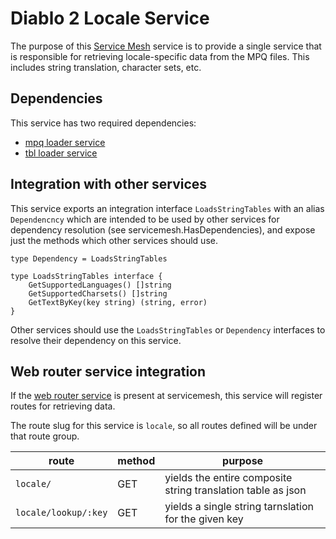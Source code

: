 # Diablo 2 Locale Service

The purpose of this [Service Mesh](https://github.com/gravestench/servicemesh) service is
to provide a single service that is responsible for retrieving locale-specific
data from the MPQ files. This includes string translation, character sets, etc.

## Dependencies

This service has two required dependencies:

* [mpq loader service](../mpqLoader)
* [tbl loader service](../tblLoader)

## Integration with other services

This service exports an integration interface `LoadsStringTables` with an alias
`Dependencncy` which are intended to be used by other services for dependency
resolution (see servicemesh.HasDependencies), and expose just the methods which
other services should use.

```golang
type Dependency = LoadsStringTables

type LoadsStringTables interface {
    GetSupportedLanguages() []string
    GetSupportedCharsets() []string
    GetTextByKey(key string) (string, error)
}
```

Other services should use the `LoadsStringTables` or `Dependency` interfaces to resolve
their dependency on this service.

## Web router service integration
If the [web router service](../webRouter) is present at servicemesh, this service will 
register routes for retrieving data.

The route slug for this service is `locale`, so all routes defined will be under
that route group.

| route                | method | purpose                                                      |
|----------------------|--------|--------------------------------------------------------------|
| `locale/`            | GET    | yields the entire composite string translation table as json |
| `locale/lookup/:key` | GET    | yields a single string tarnslation for the given key         |
